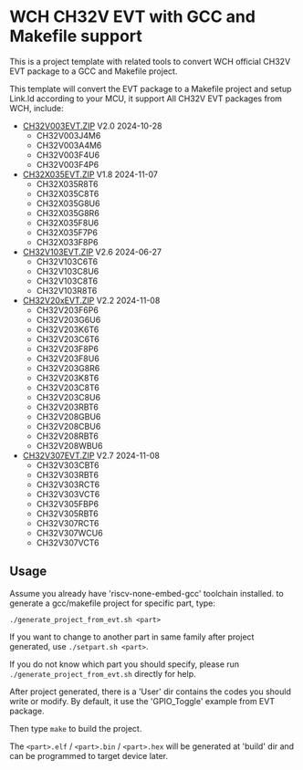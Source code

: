 # WCH CH32V EVT with GCC and Makefile support

This is a project template with related tools to convert WCH official CH32V EVT package to a GCC and Makefile project.

This template will convert the EVT package to a Makefile project and setup Link.ld according to your MCU, it support All CH32V EVT packages from WCH, include:

- [CH32V003EVT.ZIP](https://www.wch.cn/downloads/CH32V003EVT_ZIP.html) V2.0 2024-10-28
  + CH32V003J4M6
  + CH32V003A4M6
  + CH32V003F4U6
  + CH32V003F4P6
- [CH32X035EVT.ZIP](https://www.wch.cn/downloads/CH32X035EVT_ZIP.html) V1.8 2024-11-07
  + CH32X035R8T6
  + CH32X035C8T6
  + CH32X035G8U6
  + CH32X035G8R6
  + CH32X035F8U6
  + CH32X035F7P6
  + CH32X033F8P6
- [CH32V103EVT.ZIP](https://www.wch.cn/downloads/CH32V103EVT_ZIP.html) V2.6 2024-06-27
  + CH32V103C6T6
  + CH32V103C8U6
  + CH32V103C8T6
  + CH32V103R8T6
- [CH32V20xEVT.ZIP](https://www.wch.cn/downloads/CH32V20xEVT_ZIP.html) V2.2 2024-11-08
  + CH32V203F6P6
  + CH32V203G6U6
  + CH32V203K6T6
  + CH32V203C6T6
  + CH32V203F8P6
  + CH32V203F8U6
  + CH32V203G8R6
  + CH32V203K8T6
  + CH32V203C8T6
  + CH32V203C8U6
  + CH32V203RBT6
  + CH32V208GBU6
  + CH32V208CBU6
  + CH32V208RBT6
  + CH32V208WBU6
- [CH32V307EVT.ZIP](https://www.wch.cn/downloads/CH32V307EVT_ZIP.html) V2.7 2024-11-08
  + CH32V303CBT6
  + CH32V303RBT6
  + CH32V303RCT6
  + CH32V303VCT6
  + CH32V305FBP6
  + CH32V305RBT6
  + CH32V307RCT6
  + CH32V307WCU6
  + CH32V307VCT6

## Usage

Assume you already have 'riscv-none-embed-gcc' toolchain installed. to generate a gcc/makefile project for specific part, type:
```
./generate_project_from_evt.sh <part>
```
If you want to change to another part in same family after project generated, use `./setpart.sh <part>`.

If you do not know which part you should specify, please run `./generate_project_from_evt.sh` directly for help.

After project generated, there is a 'User' dir contains the codes you should write or modify. By default, it use the 'GPIO_Toggle' example from EVT package.

Then type `make` to build the project.

The `<part>.elf` / `<part>.bin` / `<part>.hex` will be generated at 'build' dir and can be programmed to target device later.


